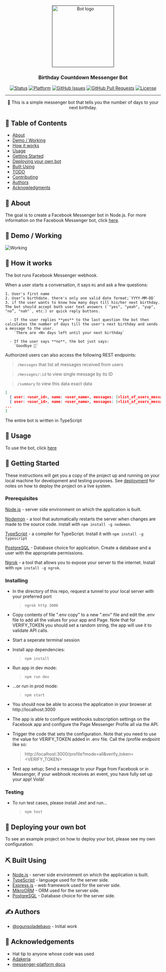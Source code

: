 <p align="center">
  <a href="" rel="noopener">
 <img width=200px height=200px src="https://i.imgur.com/FxL5qM0.jpg" alt="Bot logo"></a>
</p>

<h3 align="center">Birthday Countdown Messenger Bot</h3>

<div align="center">

[![Status](https://img.shields.io/badge/status-active-success.svg)]()
[![Platform](https://img.shields.io/badge/platform-messenger-blue.svg)](https://m.me/105582892057827)
[![GitHub Issues](https://img.shields.io/github/issues/ogunsoladebayo/birthdaymessengerbot.svg)](https://github.com/ogunsoladebayo/birthdaymessengerbot/issues)
[![GitHub Pull Requests](https://img.shields.io/github/issues-pr/ogunsoladebayo/birthdaymessengerbot.svg)](https://github.com/ogunsoladebayo/birthdaymessengerbot/pulls)
[![License](https://img.shields.io/badge/license-MIT-blue.svg)](/LICENSE)

</div>

---

<p align="center"> 🤖 This is a simple messenger bot that tells you the number of days to your next birthday.
    <br> 
</p>

## 📝 Table of Contents

-   [About](#about)
-   [Demo / Working](#demo)
-   [How it works](#working)
-   [Usage](#usage)
-   [Getting Started](#getting_started)
-   [Deploying your own bot](#deployment)
-   [Built Using](#built_using)
-   [TODO](../TODO.md)
-   [Contributing](../CONTRIBUTING.md)
-   [Authors](#authors)
-   [Acknowledgments](#acknowledgement)

## 🧐 About <a name = "about"></a>

The goal is to create a Facebook Messenger bot in Node.js.
For more information on the Facebook Messenger bot, click [here](https://developers.facebook.com/docs/messenger-platform/).

## 🎥 Demo / Working <a name = "demo"></a>

![Working](https://res.cloudinary.com/ogunsola-activator/video/upload/v1645480228/Messenger_kqylbz.gif)

## 💭 How it works <a name = "working"></a>

The bot runs Facebook Messenger webhook.

When a user starts a conversation, it says `Hi` and ask a few questions:

    1. User's first name
    2. User’s birthdate. there's only one valid date format;`YYYY-MM-DD`
    3. if the user wants to know how many days till his/her next birthday. The bot should accept both user text answers (`"yes", "yeah", "yup", "no”, "nah"`, etc.) or quick reply buttons.

      - If the user replies **yes** to the last question the bot then calculates the number of days till the user's next birthday and sends a message to the user.
        `There are <N> days left until your next birthday`

      - If the user says **no**, the bot just says:
        `Goodbye 👋`

Authorized users can also access the following REST endpoints:

> `/messages` that list all messages received from users

> `/messages/:id` to view single message by its ID

> `/summary` to view this data exact data

```json
[
  { user: <user_id>, name: <user_name>, messages: [<list_of_users_messages>] }
  { user: <user_id>, name: <user_name>, messages: [<list_of_users_messages>] }
...
]
```

The entire bot is written in TypeScript

## 🎈 Usage <a name = "usage"></a>

To use the bot, click [here](https://m.me/105582892057827)

## 🏁 Getting Started <a name = "getting_started"></a>

These instructions will get you a copy of the project up and running on your local machine for development and testing purposes. See [deployment](#deployment) for notes on how to deploy the project on a live system.

### Prerequisites

[Node.js](https://nodejs.org/) - server side environment on which the application is built.

[Nodemon](https://nodemon.io/) - a tool that automatically restarts the server when changes are made to the source code. install with `npm install -g nodemon`.

[TypeScript](https://www.typescriptlang.org/download) - a compiler for TypeScript. Install it with `npm install -g typescript`

[PostgreSQL](https://www.postgresql.org/) - Database choice for application. Create a database and a user with the appropriate permissions.

[Ngrok](https://ngrok.com/) - a tool that allows you to expose your server to the internet. Install with `npm install -g ngrok`.

### Installing

-   In the directory of this repo, request a tunnel to your local server with your preferred port

    > `ngrok http 3000`

-   Copy contents of file ".env copy" to a new ".env" file and edit the .env file to add all the values for your app and Page. Note that for VERIFY_TOKEN you should set a random string, the app will use it to validate API calls.

-   Start a seperate terminal session
-   Install app dependencies:
    > `npm install`
-   Run app in dev mode:
    > `npm run dev`
-   ...or run in prod mode:

    > `npm start`

-   You should now be able to access the application in your browser at http://localhost:3000

-   The app is able to configure webhooks subscription settings on the Facebook app and configure the Page Messenger Profile all via the API.

-   Trigger the code that sets the configuration. Note that you need to use the value for VERIFY_TOKEN added in .env file. Call the /profile endpoint like so:

    > http://localhost:3000/profile?mode=all&verify_token=<VERIFY_TOKEN>

-   Test app setup;
    Send a message to your Page from Facebook or in Messenger, if your webhook receives an event, you have fully set up your app! Voilà!

### Testing

-   To run test cases, please install Jest and run...
    > `npm test`

## 🚀 Deploying your own bot <a name = "deployment"></a>

To see an example project on how to deploy your bot, please see my own configuration:

<!-- - **Heroku**: https://github.com/kylelobo/Reddit-Bot#deploying_the_bot -->

## ⛏️ Built Using <a name = "built_using"></a>

-   [Node.js](https://nodejs.org/) - server side environment on which the application is built.
-   [TypeScript](https://www.typescriptlang.org/) - language used for the server side.
-   [Express.js](https://expressjs.com/) - web framework used for the server side.
-   [MikroORM](https://mikro-orm.io/) - ORM used for the server side.
-   [PostgreSQL](https://www.postgresql.org/) - Database choice for the server side.

## ✍️ Authors <a name = "authors"></a>

-   [@ogunsoladebayo](https://github.com/ogunsoladebayo) - Initial work

## 🎉 Acknowledgements <a name = "acknowledgement"></a>

-   Hat tip to anyone whose code was used
-   [Adakerja](https://adakerja.com)
-   [messenger-platform docs](https://developers.facebook.com/docs/messenger-platform/)
